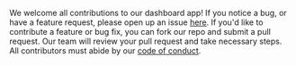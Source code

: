 We welcome all contributions to our dashboard app! If you notice a bug, or have a feature request, please open up an issue [here](https://github.com/UBC-MDS/safe_vancity-R/issues/new). If you'd like to contribute a feature or bug fix, you can fork our repo and submit a pull request. Our team will review your pull request and take necessary steps. All contributors must abide by our [code of conduct](https://github.com/UBC-MDS/safe_vancity-R/blob/main/CODE_OF_CONDUCT.md).
